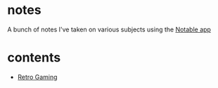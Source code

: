 # notes
A bunch of notes I've taken on various subjects using the [Notable app](https://github.com/notable/notable)

# contents
* [Retro Gaming](https://caitisgreat.github.io/notes/notes/Retro%20Gaming)

